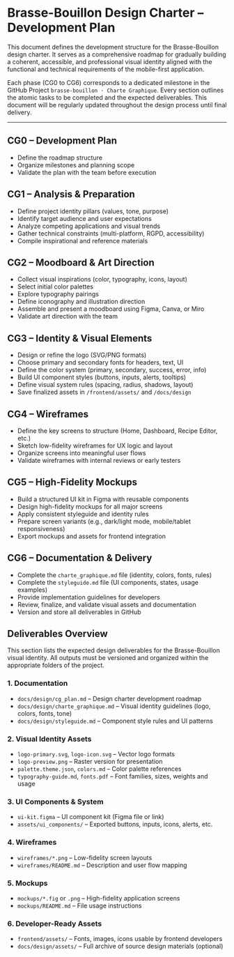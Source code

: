 # Brasse-Bouillon Design Charter – Development Plan

This document defines the development structure for the Brasse-Bouillon design charter. It serves as a comprehensive roadmap for gradually building a coherent, accessible, and professional visual identity aligned with the functional and technical requirements of the mobile-first application.

Each phase (CG0 to CG6) corresponds to a dedicated milestone in the GitHub Project `brasse-bouillon · Charte Graphique`. Every section outlines the atomic tasks to be completed and the expected deliverables. This document will be regularly updated throughout the design process until final delivery.

---

## CG0 – Development Plan

* Define the roadmap structure
* Organize milestones and planning scope
* Validate the plan with the team before execution

## CG1 – Analysis & Preparation

* Define project identity pillars (values, tone, purpose)
* Identify target audience and user expectations
* Analyze competing applications and visual trends
* Gather technical constraints (multi-platform, RGPD, accessibility)
* Compile inspirational and reference materials

## CG2 – Moodboard & Art Direction

* Collect visual inspirations (color, typography, icons, layout)
* Select initial color palettes
* Explore typography pairings
* Define iconography and illustration direction
* Assemble and present a moodboard using Figma, Canva, or Miro
* Validate art direction with the team

## CG3 – Identity & Visual Elements

* Design or refine the logo (SVG/PNG formats)
* Choose primary and secondary fonts for headers, text, UI
* Define the color system (primary, secondary, success, error, info)
* Build UI component styles (buttons, inputs, alerts, tooltips)
* Define visual system rules (spacing, radius, shadows, layout)
* Save finalized assets in `/frontend/assets/` and `/docs/design`

## CG4 – Wireframes

* Define the key screens to structure (Home, Dashboard, Recipe Editor, etc.)
* Sketch low-fidelity wireframes for UX logic and layout
* Organize screens into meaningful user flows
* Validate wireframes with internal reviews or early testers

## CG5 – High-Fidelity Mockups

* Build a structured UI kit in Figma with reusable components
* Design high-fidelity mockups for all major screens
* Apply consistent styleguide and identity rules
* Prepare screen variants (e.g., dark/light mode, mobile/tablet responsiveness)
* Export mockups and assets for frontend integration

## CG6 – Documentation & Delivery

* Complete the `charte_graphique.md` file (identity, colors, fonts, rules)
* Complete the `styleguide.md` file (UI components, states, usage examples)
* Provide implementation guidelines for developers
* Review, finalize, and validate visual assets and documentation
* Version and store all deliverables in GitHub

## Deliverables Overview

This section lists the expected design deliverables for the Brasse-Bouillon visual identity. All outputs must be versioned and organized within the appropriate folders of the project.

### 1. Documentation

* `docs/design/cg_plan.md` – Design charter development roadmap
* `docs/design/charte_graphique.md` – Visual identity guidelines (logo, colors, fonts, tone)
* `docs/design/styleguide.md` – Component style rules and UI patterns

### 2. Visual Identity Assets

* `logo-primary.svg`, `logo-icon.svg` – Vector logo formats
* `logo-preview.png` – Raster version for presentation
* `palette.theme.json`, `colors.md` – Color palette references
* `typography-guide.md`, `fonts.pdf` – Font families, sizes, weights and usage

### 3. UI Components & System

* `ui-kit.figma` – UI component kit (Figma file or link)
* `assets/ui_components/` – Exported buttons, inputs, icons, alerts, etc.

### 4. Wireframes

* `wireframes/*.png` – Low-fidelity screen layouts
* `wireframes/README.md` – Description and user flow mapping

### 5. Mockups

* `mockups/*.fig` or `.png` – High-fidelity application screens
* `mockups/README.md` – File usage instructions

### 6. Developer-Ready Assets

* `frontend/assets/` – Fonts, images, icons usable by frontend developers
* `docs/design/assets/` – Full archive of source design materials (optional)
